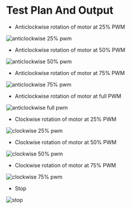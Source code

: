 # Test Plan And Output

* Anticlockwise rotation of motor at 25% PWM

![anticlockwise 25% pwm](https://user-images.githubusercontent.com/99121577/156998120-bee4662a-97e0-48ad-9fd8-8c3083914c41.png)


* Anticlockwise rotation of motor at 50% PWM

![anticlockwise 50% pwm](https://user-images.githubusercontent.com/99121577/156998176-77025fa6-a3d4-4ce3-a401-cd90824f4416.png)


* Anticlockwise rotation of motor at 75% PWM

![anticlockwise 75% pwm](https://user-images.githubusercontent.com/99121577/156998222-b55a8023-6739-466b-ae26-c262f395a586.png)

* Anticlockwise rotation of motor at full PWM

![anticlockwise full pwm](https://user-images.githubusercontent.com/99121577/156998306-4da94db1-2b1f-4986-80a4-779507fe9abb.png)


* Clockwise rotation of motor at 25% PWM

![clockwise 25% pwm](https://user-images.githubusercontent.com/99121577/156998347-81f167f4-9b44-4d54-ae1f-ed6279b45bfa.png)


* Clockwise rotation of motor at 50% PWM

![clockwise 50% pwm](https://user-images.githubusercontent.com/99121577/156998467-40683078-5cfd-4889-8ac0-a9789adbd75e.png)


* Clockwise rotation of motor at 75% PWM

![clockwise 75% pwm](https://user-images.githubusercontent.com/99121577/156998566-de470e28-36f4-4534-b7a4-45729138a5f5.png)

* Stop 

![stop](https://user-images.githubusercontent.com/99121577/156998697-61216b8d-4d1d-4a09-84b5-2a661463c89f.png)

